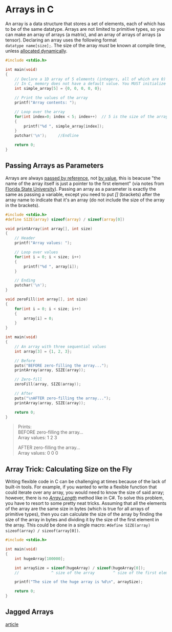 # Arrays in C
An array is a data structure that stores a set of elements, each of which has to be of the same datatype. Arrays are not limited to primitive types, so you can make an
array of arrays (a matrix), and an array of arrays of arrays (a tensor). Declaring an array uses the following format <br /> `datatype name[size];`. The size of the array
_must_ be known at compile time, unless [allocated dynamically](https://www.geeksforgeeks.org/dynamic-memory-allocation-in-c-using-malloc-calloc-free-and-realloc/).
```C
#include <stdio.h>

int main(void)
{
    // Declare a 1D array of 5 elements (integers, all of which are 0)
    // In C, memory does not have a default value. You MUST initialize it before using it.
    int simple_array[5] = {0, 0, 0, 0, 0};

    // Print the values of the array
    printf("Array contents: ");

    // Loop over the array
    for(int index=0; index < 5; index++)  // 5 is the size of the array
    {
        printf("%d ", simple_array[index]);
    }
    putchar('\n');     //Endline

    return 0;
}
```

## Passing Arrays as Parameters
Arrays are always [passed by reference](https://www.tutorialspoint.com/cprogramming/c_function_call_by_reference.htm), not [by value](https://www.tutorialspoint.com/cprogramming/c_function_call_by_value.htm), this is beacuse "the name of the array itself is just a pointer to the first element"
(via notes from [Florida State University](https://www.cs.fsu.edu/~myers/c++/notes/pointers2.html)). Passing an array as a parameter is exactly the same as passing 
a variable, except you need to put _\[\]_ (brackets) after the array name to indicate that it's an array (do not include the size of the array in the brackets). 
```C
#include <stdio.h>
#define SIZE(array) sizeof(array) / sizeof(array[0])

void printArray(int array[], int size)
{
    // Header
    printf("Array values: ");

    // Loop over values
    for(int i = 0; i < size; i++)
    {
        printf("%d ", array[i]);
    }

    // Ending
    putchar('\n');
}

void zeroFill(int array[], int size)
{
    for(int i = 0; i < size; i++)
    {
        array[i] = 0;
    }
}

int main(void)
{
    // An array with three sequential values
    int array[3] = {1, 2, 3};

    // Before
    puts("BEFORE zero-filling the array...");
    printArray(array, SIZE(array));

    // Zero-fill
    zeroFill(array, SIZE(array));

    // After
    puts("\nAFTER zero-filling the array...");
    printArray(array, SIZE(array));

    return 0;
}
```
> Prints: <br />
> BEFORE zero-filling the array... <br />
> Array values: 1 2 3 <br />
>
> AFTER zero-filling the array... <br />
> Array values: 0 0 0 <br />

## Array Trick: Calculating Size on the Fly
Writing flexible code in C can be challenging at times because of the lack of built-in tools. For example, if you wanted to write a flexible function that could iterate
over any array, you would need to know the size of said array; however, there is no [_Array.Length_](https://docs.microsoft.com/en-us/dotnet/api/system.array.length?view=net-5.0) method like in C#. To solve this problem, you have to resort to some pretty neat tricks. Assuming that all the elements of the array are the same size in bytes (which
is true for all arrays of primitive types), then you can calculate the size of the array by finding the size of the array in bytes and dividing it by the size of the 
first element in the array. This could be done in a single macro: `#define SIZE(array) sizeof(array) / sizeof(array[0])`.
```C
#include <stdio.h>

int main(void)
{
    int hugeArray[100000];

    int arraySize = sizeof(hugeArray) / sizeof(hugeArray[0]);
    //              ^ size of the array        ^ size of the first element

    printf("The size of the huge array is %d\n", arraySize);

    return 0;
}
```

## Jagged Arrays
[article](https://thispointer.com/allocating-and-deallocating-2d-arrays-dynamically-in-c-and-c/)
